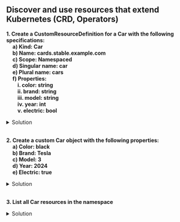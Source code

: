 ## Discover and use resources that extend Kubernetes (CRD, Operators)
**1. Create a CustomResourceDefinition for a Car with the following specifications: <br/> &nbsp;&nbsp;&nbsp;&nbsp; a) Kind: Car <br/> &nbsp;&nbsp;&nbsp;&nbsp; b)	Name: cards.stable.example.com <br/> &nbsp;&nbsp;&nbsp;&nbsp; c)	Scope: Namespaced <br/> &nbsp;&nbsp;&nbsp;&nbsp; d)	Singular name: car <br/> &nbsp;&nbsp;&nbsp;&nbsp; e)	Plural name: cars <br/> &nbsp;&nbsp;&nbsp;&nbsp; f)	Properties: <br/> &nbsp;&nbsp;&nbsp;&nbsp;&nbsp;&nbsp;&nbsp;&nbsp; i. color: string <br/> &nbsp;&nbsp;&nbsp;&nbsp;&nbsp;&nbsp;&nbsp;&nbsp; ii. brand: string <br/> &nbsp;&nbsp;&nbsp;&nbsp;&nbsp;&nbsp;&nbsp;&nbsp; iii. model: string <br/> &nbsp;&nbsp;&nbsp;&nbsp;&nbsp;&nbsp;&nbsp;&nbsp; iv. year: int <br/> &nbsp;&nbsp;&nbsp;&nbsp;&nbsp;&nbsp;&nbsp;&nbsp; v. electric: bool**

<details><summary>Solution</summary>

<p>

car-definition.yaml

```YAML
apiVersion: apiextensions.k8s.io/v1
kind: CustomResourceDefinition
metadata:
  name: cars.stable.example.com
spec:
  group: stable.example.com
  scope: Namespaced
  names:
    plural: cars
    singular: car
    kind: Car
  versions:
  - name: v1
    served: true
    storage: true
    schema:
      openAPIV3Schema:
        type: object
        properties:
          spec:
            type: object
            properties:
              color:
                type: string
              brand:
                type: string
              model:
                type: string
              year:
                type: integer
              electric:
                type: boolean
```

```bash
kubectl apply -f car-definition.yaml
kubectl get crd
```

</p>
</details>
<br/>

**2.	Create a custom Car object with the following properties: <br/> &nbsp;&nbsp;&nbsp;&nbsp; a) Color: black <br/> &nbsp;&nbsp;&nbsp;&nbsp; b) Brand: Tesla <br/> &nbsp;&nbsp;&nbsp;&nbsp; c) Model: 3 <br/> &nbsp;&nbsp;&nbsp;&nbsp; d) Year: 2024 <br/> &nbsp;&nbsp;&nbsp;&nbsp; e) Electric: true**

<details><summary>Solution</summary>

<p>

car.yaml

```YAML
apiVersion: stable.example.com/v1
kind: Car
metadata:
  name: tesla
spec:
  color: black
  brand: Tesla
  model: "3"
  year: 2024
  electric: true
```
```bash
kubectl apply -f car.yaml
```
</p>
</details>
<br/>

**3. List all Car resources in the namespace**

<details><summary>Solution</summary>

<p>

```bash
kubectl get cars
```

</p>
</details>

<br/>